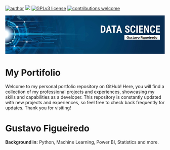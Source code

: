 [![author](https://img.shields.io/badge/-gustavo-orange)](https://www.linkedin.com/in/gustavopfigueiredo) 
[![](https://img.shields.io/badge/python-3.7+-blue.svg)](https://www.python.org) 
[![GPLv3 license](https://img.shields.io/badge/License-GPLv3-blue.svg)](http://perso.crans.org/besson/LICENSE.html) 
[![contributions welcome](https://img.shields.io/badge/contributions-welcome-brightgreen.svg?style=flat)](https://github.com/carlosfab/data_science/issues)

<p align="center">
  <img src="banner_gf.jpg">
</p>

# My Portifolio
Welcome to my personal portfolio repository on GitHub! Here, you will find a collection of my professional projects and experiences, showcasing my skills and capabilities as a developer. This repository is constantly updated with new projects and experiences, so feel free to check back frequently for updates. Thank you for visiting!

# Gustavo Figueiredo

**Background in:** Python, Machine Learning, Power BI, Statistics and more.
